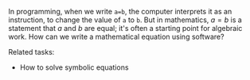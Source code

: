 
In programming, when we write `a=b`, the computer interprets it as
an instruction, to change the value of `a` to `b`.  But in mathematics,
$a=b$ is a statement that $a$ and $b$ are equal; it's often a starting
point for algebraic work.  How can we write a mathematical equation
using software?

Related tasks:

 * How to solve symbolic equations
